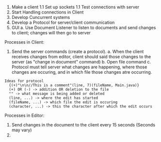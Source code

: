 1. Make a client
1.1 Set up sockets
1.1 Test connections with server
2. Start Handling connections in Client
3. Develop Cuncurrent systems 
4. Develop a Protocol for server/client communication
5. GUI
  a. Use Document Listener to listen to documents and send changes to client; changes will then go to server
 
 Processes in Client:
  1. Send the server commands (create a protocol). 
    a. When the client receives changes from editor, client should said those changes to the server (as "change in document" command)
    b. Open file command
    c. Protocol must tell server what changes are happening, where those changes are occuring, and in which file those changes atre occurring. 
    
    Ideas for protocol
      {(+)"\n\n//This is a comment"(line, 7)(fileName, Main.java)}
      (+) OR (-) -> addition OR deletion to the file
      "" -> what message is being added or deleted
      (line, ...) -> where the edit has started
      (fileName, ...) -> which file the edit is occuring
      (character, ...) -> this the character after which the edit occurs
    
 
 Processes in Editor:
  1. Send changes in the document to the client every 15 seconds (Seconds may vary)
  2. 
